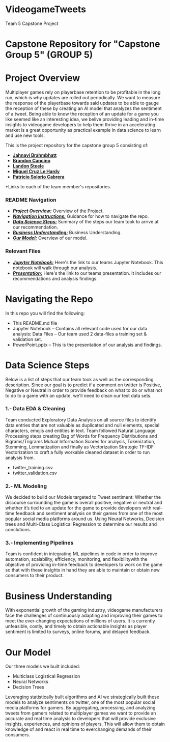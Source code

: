 
# VideogameTweets
Team 5 Capstone Project
# Capstone Repository for "Capstone Group 5" (GROUP 5)

# Project Overview

Multiplayer games rely on playerbase retention to be profitable in the long run, which is why updates are rolled out periodically. We want to measure the response of the playerbase towards said updates to be able to gauge the reception of these by creating an AI model that analyzes the sentiment of a tweet. Being able to know the reception of an update for a game you like seemed like an interesting idea, we belive providing leading and in-time insights to videogame developers to help them thrive in an accelerating market is a great opportunity as practical example in data science to learn and use new tools. 

This is the project repository for the capstone group 5 consisting of:

- [**Jahnavi Brahmbhatt**](https://github.com/Brandon-Meyer0/VideogameTweets/tree/Jahnavi)
- [**Brandon Cancino**](https://github.com/Brandon-Meyer0/VideogameTweets/tree/Brandon)
- [**Landon Steele**](https://github.com/Brandon-Meyer0/VideogameTweets/tree/landon-2)
- [**Miguel Cruz Le Hardy**](https://github.com/Brandon-Meyer0/VideogameTweets/tree/Miguel)
- [**Patricio Solorio Cabrera**](https://github.com/Brandon-Meyer0/VideogameTweets/tree/patricio)
  
*Links to each of the team member's repositories.
### README Navigation
* [***Project Overview:***](#project-overview) Overview of the Project.
* [***Navigation Instructions:***](#navigating-the-repo) Guidance for how to navigate the repo.
* [***Data Science Steps:***](#data-science-steps) Summary of the steps our team took to arrive at our recommendation.
* [***Business Understanding:***](#business-understanding) Business Understanding.
* [***Our Model:***](#our-model) Overview of our model.

### Relevant Files

* [***Jupyter Notebook:***](TweetSentimentAnalysis.ipynb) Here's the link to our teams Jupyter Notebook. This notebook will walk through our analysis.
* [***Presentation:***](https://github.com/Brandon-Meyer0/VideogameTweets/blob/edb4ab5f70e6259bd4e94cf2f819997f042c266e/Group%205%20Capstone%20Presentation%20.pdf) Here's the link to our teams presentation. It includes our recommendations and analysis findings.


# Navigating the Repo
In this repo you will find the following:
-	This README.md file
-	Jupyter Notebook – Contains all relevant code used for our data analysis: Data Files – Our team used 2 data-files a training set & validation set.
-	PowerPoint.pptx – This is the presentation of our analysis and findings.

# Data Science Steps
Below is a list of steps that our team took as well as the corresponding description. Since our goal is to predict if a comment on twitter is Positive, Negative or Neutral in order to provide feedback on what to do or what not to do to a game with an update, we'll need to clean our text data sets.

### 1.- Data EDA & Cleaning
Team conducted Exploratory Data Analysis on all source files to identify data entries that are not valuable as duplicated and null elements, special characters, emojis and entities in text. Team followed Natural Language Processing steps creating Bag of Words for Frequency Distributions and Bigrams/Trigrams Mutual Information Scores for analysis, Tokenization, Stemming, Lemmatization and finally as Vectorization Strategie TF-IDF Vectorization to craft a fully workable cleaned dataset in order to run analysis from.
-	twitter_training.csv
-	twitter_validation.csv

### 2.- ML Modeling 
We decided to build our Models targeted to Tweet sentiment: Whether the discourse surrounding the game is overall positive, negative or neutral and whether it’s tied to an update for the game to provide developers with real-time feedback and sentiment analysis on their games from one of the most popular social media platforms around us. Using Neural Networks, Decision trees and Multi-Class Logistical Regression to determine our results and conclutions.

### 3.- Implementing Pipelines 
Team is confident in integrating ML pipeline​s in code in order to improve automation, scalability, efficiency, monitoring, and flexibility​ with the objective of providing in-time feedback to developers​ to work on the game so that with these insights in hand they are able to maintain or obtain new consumers to their product.

# Business Understanding
With exponential growth of the gaming industry, videogame manufacturers face the challenges of continuously adapting and improving their games to meet the ever-changing expectations of millions of users. It is currently unfeasible, costly, and timely to obtain actionable insights as player sentiment is limited to surveys, online forums, and delayed feedback. 

# Our Model
Our three models we built included: 
- Multiclass Logistical Regression
- Neural Networks
- Decision Trees
  
Leveraging statistically built algorithms and AI we strategically built these models to analyze sentiments on twitter, one of the most popular social media platforms for gamers. By aggregating, processing, and analyzing tweets from gamers related to multiplayer games we want to provide an accurate and real time analysis to developers that will provide exclusive insights, experiences, and opinions of players. This will allow them to obtain knowledge of and react in real time to everchanging demands of their consumers.
